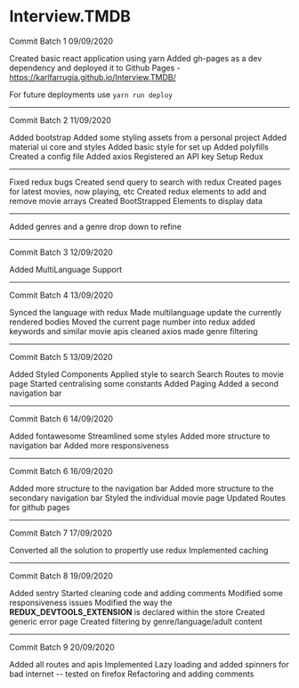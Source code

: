 # Interview.TMDB

Commit Batch 1 09/09/2020 

Created basic react application using yarn
Added gh-pages as a dev dependency and deployed it to Github Pages - https://karlfarrugia.github.io/Interview.TMDB/

For future deployments use `yarn run deploy`

____

Commit Batch 2 11/09/2020 

Added bootstrap
Added some styling assets from a personal project
Added material ui core and styles
Added basic style for set up
Added polyfills
Created a config file
Added axios
Registered an API key
Setup Redux

____

Fixed redux bugs
Created send query to search with redux
Created pages for latest movies, now playing, etc
Created redux elements to add and remove movie arrays
Created BootStrapped Elements to display data

____

Added genres and a genre drop down to refine

____

Commit Batch 3 12/09/2020 

Added MultiLanguage Support
____

Commit Batch 4 13/09/2020 

Synced the language with redux
Made multilanguage update the currently rendered bodies
Moved the current page number into redux
added keywords and similar movie apis
cleaned axios
made genre filtering
____

Commit Batch 5 13/09/2020 

Added Styled Components
Applied style to search
Search Routes to movie page
Started centralising some constants
Added Paging
Added a second navigation bar
____

Commit Batch 6 14/09/2020 

Added fontawesome
Streamlined some styles
Added more structure to navigation bar 
Added more responsiveness
____

Commit Batch 6 16/09/2020 

Added more structure to the navigation bar
Added more structure to the secondary navigation bar
Styled the individual movie page
Updated Routes for github pages

____

Commit Batch 7 17/09/2020 

Converted all the solution to propertly use redux
Implemented caching

____

Commit Batch 8 19/09/2020 

Added sentry
Started cleaning code and adding comments
Modified some responsiveness issues
Modified the way the __REDUX_DEVTOOLS_EXTENSION__ is declared within the store
Created generic error page
Created filtering by genre/language/adult content

____

Commit Batch 9 20/09/2020 

Added all routes and apis
Implemented Lazy loading and added spinners for bad internet -- tested on firefox
Refactoring and adding comments